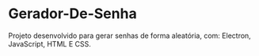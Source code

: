 # Gerador-De-Senha
 Projeto desenvolvido para gerar senhas de forma aleatória, com: Electron, JavaScript, HTML E CSS.
